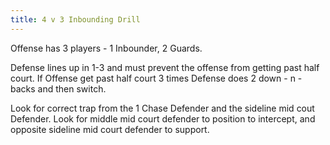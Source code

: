 ```yaml
---
title: 4 v 3 Inbounding Drill
---
```

Offense has 3 players - 1 Inbounder, 2 Guards.

Defense lines up in 1-3 and must prevent the offense from getting past half court. If Offense get past half court 3 times Defense does 2 down - n -backs and then switch.



Look for correct trap from the 1 Chase Defender and the sideline mid cout Defender.  Look for middle mid court defender to position to intercept, and opposite sideline mid court defender to support.
